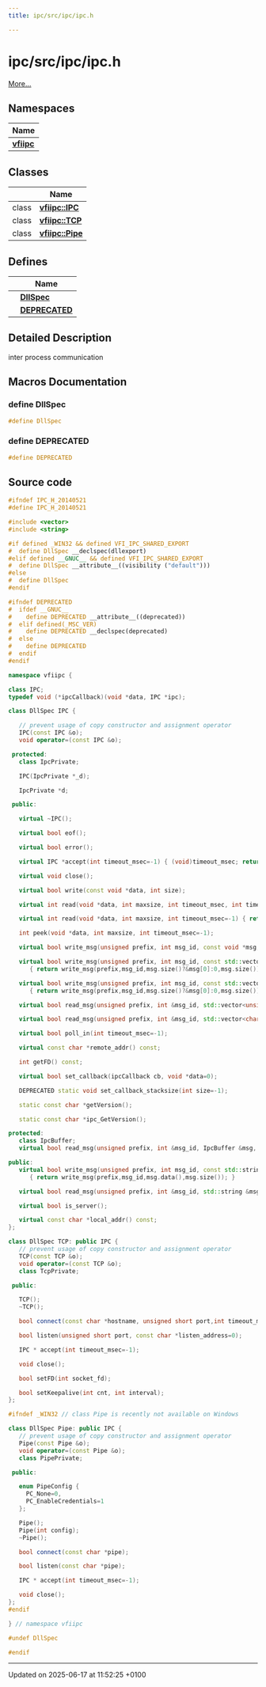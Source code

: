 ```yaml
---
title: ipc/src/ipc/ipc.h

---
```


# ipc/src/ipc/ipc.h

 [More...](#detailed-description)

## Namespaces

| Name           |
| -------------- |
| **[vfiipc](namespacevfiipc.md)**  |

## Classes

|                | Name           |
| -------------- | -------------- |
| class | **[vfiipc::IPC](classvfiipc_1_1_i_p_c.md)**  |
| class | **[vfiipc::TCP](classvfiipc_1_1_t_c_p.md)**  |
| class | **[vfiipc::Pipe](classvfiipc_1_1_pipe.md)**  |

## Defines

|                | Name           |
| -------------- | -------------- |
|  | **[DllSpec](ipc_8h.md#define-dllspec)**  |
|  | **[DEPRECATED](ipc_8h.md#define-deprecated)**  |

## Detailed Description


inter process communication 




## Macros Documentation

### define DllSpec

```cpp
#define DllSpec 
```


### define DEPRECATED

```cpp
#define DEPRECATED 
```


## Source code

```cpp
#ifndef IPC_H_20140521
#define IPC_H_20140521

#include <vector>
#include <string>

#if defined _WIN32 && defined VFI_IPC_SHARED_EXPORT
#  define DllSpec __declspec(dllexport)
#elif defined __GNUC__ && defined VFI_IPC_SHARED_EXPORT
#  define DllSpec __attribute__((visibility ("default")))
#else
#  define DllSpec
#endif

#ifndef DEPRECATED
#  ifdef __GNUC__
#    define DEPRECATED __attribute__((deprecated))
#  elif defined(_MSC_VER)
#    define DEPRECATED __declspec(deprecated)
#  else
#    define DEPRECATED
#  endif
#endif

namespace vfiipc {

class IPC;
typedef void (*ipcCallback)(void *data, IPC *ipc);

class DllSpec IPC {

   // prevent usage of copy constructor and assignment operator
   IPC(const IPC &o);
   void operator=(const IPC &o);

 protected:
   class IpcPrivate;

   IPC(IpcPrivate *_d);

   IpcPrivate *d;

 public:

   virtual ~IPC();

   virtual bool eof();

   virtual bool error();

   virtual IPC *accept(int timeout_msec=-1) { (void)timeout_msec; return 0; }

   virtual void close();

   virtual bool write(const void *data, int size);

   virtual int read(void *data, int maxsize, int timeout_msec, int timeout_msec2);

   virtual int read(void *data, int maxsize, int timeout_msec=-1) { return read(data,maxsize,timeout_msec,timeout_msec); }

   int peek(void *data, int maxsize, int timeout_msec=-1);

   virtual bool write_msg(unsigned prefix, int msg_id, const void *msg, int size);

   virtual bool write_msg(unsigned prefix, int msg_id, const std::vector<unsigned char> &msg)
      { return write_msg(prefix,msg_id,msg.size()?&msg[0]:0,msg.size()); }

   virtual bool write_msg(unsigned prefix, int msg_id, const std::vector<char> &msg)
      { return write_msg(prefix,msg_id,msg.size()?&msg[0]:0,msg.size()); }

   virtual bool read_msg(unsigned prefix, int &msg_id, std::vector<unsigned char> &msg, int size_limit, int timeout_msec=-1);

   virtual bool read_msg(unsigned prefix, int &msg_id, std::vector<char> &msg, int size_limit, int timeout_msec=-1);

   virtual bool poll_in(int timeout_msec=-1);

   virtual const char *remote_addr() const;

   int getFD() const;

   virtual bool set_callback(ipcCallback cb, void *data=0);

   DEPRECATED static void set_callback_stacksize(int size=-1);

   static const char *getVersion();

   static const char *ipc_GetVersion();

protected:
   class IpcBuffer;
   virtual bool read_msg(unsigned prefix, int &msg_id, IpcBuffer &msg, int size_limit, int timeout_msec=-1);

public:
   virtual bool write_msg(unsigned prefix, int msg_id, const std::string &msg)
      { return write_msg(prefix,msg_id,msg.data(),msg.size()); }

   virtual bool read_msg(unsigned prefix, int &msg_id, std::string &msg, int size_limit, int timeout_msec=-1);

   virtual bool is_server();

   virtual const char *local_addr() const;
};

class DllSpec TCP: public IPC {
   // prevent usage of copy constructor and assignment operator
   TCP(const TCP &o);
   void operator=(const TCP &o);
   class TcpPrivate;

 public:

   TCP();
   ~TCP();

   bool connect(const char *hostname, unsigned short port,int timeout_msec=-1);

   bool listen(unsigned short port, const char *listen_address=0);

   IPC * accept(int timeout_msec=-1);

   void close();

   bool setFD(int socket_fd);

   bool setKeepalive(int cnt, int interval);
};

#ifndef _WIN32 // class Pipe is recently not available on Windows

class DllSpec Pipe: public IPC {
   // prevent usage of copy constructor and assignment operator
   Pipe(const Pipe &o);
   void operator=(const Pipe &o);
   class PipePrivate;

 public:

   enum PipeConfig {
     PC_None=0,              
     PC_EnableCredentials=1  
   };

   Pipe();
   Pipe(int config);
   ~Pipe();

   bool connect(const char *pipe);

   bool listen(const char *pipe);

   IPC * accept(int timeout_msec=-1);

   void close();
};
#endif

} // namespace vfiipc

#undef DllSpec

#endif
```


-------------------------------

Updated on 2025-06-17 at 11:52:25 +0100

